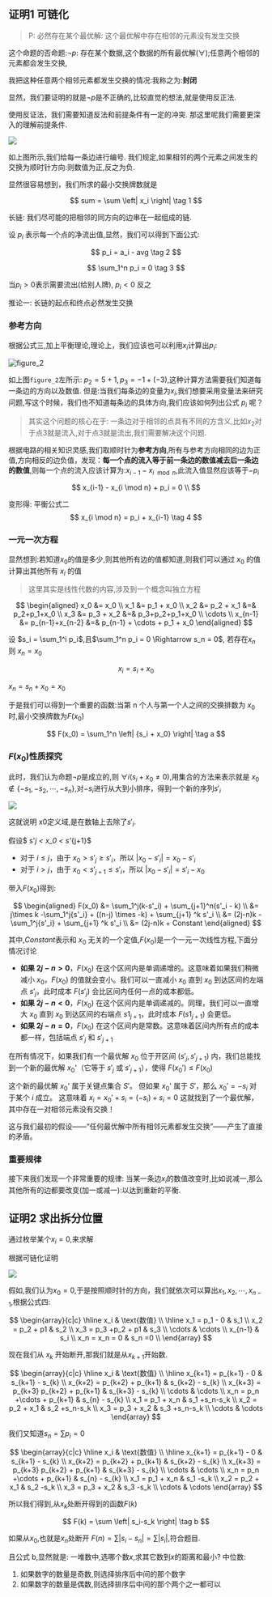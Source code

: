 ## 证明1 可链化 

> P: 必然存在某个最优解: 这个最优解中存在相邻的元素没有发生交换

这个命题的否命题:$\neg p$: 存在某个数据,这个数据的所有最优解($\forall$);任意两个相邻的元素都会发生交换,

我把这种任意两个相邻元素都发生交换的情况:我称之为:**封闭**

显然，我们要证明的就是$\neg p$是不正确的,比较直觉的想法,就是使用反正法.

使用反证法，我们需要知道反法和前提条件有一定的冲突. 那这里呢我们需要更深入的理解前提条件.

![](./images/环形均分纸牌.excalidraw.svg)

如上图所示,我们给每一条边进行编号. 我们规定,如果相邻的两个元素之间发生的交换为顺时针方向:则数值为正,反之为负.

显然很容易想到，我们所求的最小交换牌数就是

$$
sum = \sum \left| x_i  \right| \tag 1
$$

长链: 我们尽可能的把相邻的同方向的边串在一起组成的链.

设 $p_i$ 表示每一个点的净流出值,显然，我们可以得到下面公式:


$$
p_i = a_i - avg \tag 2
$$

$$
\sum_1^n p_i = 0 \tag 3
$$

当$p_i > 0$表示需要流出(给别人牌), $p_i<0$ 反之

推论一: 长链的起点和终点必然发生交换

### 参考方向

根据公式三,加上平衡理论,理论上，我们应该也可以利用$x_i$计算出$p_i$:



![](./images/环形均分纸牌2.excalidraw.svg "figure_2")

如上图`figure_2`左所示:  $p_2 = 5 + 1,p_3 = -1 + (-3)$,这种计算方法需要我们知道每一条边的方向以及数值. 但是:当我们每条边的变量为$x_i$,我们想要采用变量法来研究问题,写这个时候，我们也不知道每条边的具体方向,我们应该如何列出公式 $p_i$ 呢？

> 其实这个问题的核心在于: 一条边对于相邻的点具有不同的方含义,比如$x_2$对于点3就是流入,对于点3就是流出,我们需要解决这个问题.

根据电路的相关知识灵感,我们取顺时针为**参考方向**,所有与参考方向相同的边为正值,方向相反的边负值，发现：**每一个点的流入等于前一条边的数值减去后一条边的数值**,则每一个点的流入应该计算为:$x_{i-1} - x_{i \mod n}$,此流入值显然应该等于$-p_i$

$$
x_{i-1} - x_{i \mod n} + p_i = 0 \\ 
$$

变形得: 平衡公式二
$$
x_{i \mod n} = p_i + x_{i-1} \tag 4
$$

### 一元一次方程

显然想到:若知道$x_0$的值是多少,则其他所有边的值都知道,则我们可以通过 $x_0$ 的值计算出其他所有 $x_i$ 的值

> 这里其实是线性代数的内容,涉及到一个概念叫独立方程

$$
\begin{aligned}
x_0 &= x_0 \\
x_1 &= p_1 + x_0 \\
x_2 &= p_2 + x_1 &=& p_2+p_1+x_0 \\
x_3 &= p_3 + x_2 &=& p_3+p_2+p_1+x_0 \\
\cdots \\
x_{n-1} &= p_{n-1}+x_{n-2}  &=& p_{n-1} + \cdots + p_1 + x_0
\end{aligned}
$$

设 $s_i = \sum_1^i p_i$,且$\sum_1^n p_i = 0 \Rightarrow s_n = 0$, 若存在$x_n$ 则 $x_n = x_0$

$$
x_i = s_i + x_0
$$

$x_n = s_n+x_0 = x_0$

于是我们可以得到一个重要的函数:当第 n 个人与第一个人之间的交换排数为 $x_0$ 时,最小交换牌数为$F(x_0)$

$$
F(x_0) = \sum_1^n \left| {s_i + x_0} \right| \tag a
$$

### $F(x_0)$性质探究

此时，我们认为命题$\neg p$是成立的,则  $\forall i ( s_i + x_0 \neq 0)$,用集合的方法来表示就是 $x_0 \notin \{-s_1,-s_2,\cdots, -s_n\}$,对$-s_i$进行从大到小排序，得到一个新的序列$s'_i$

![](./images/环形均分纸牌3.excalidraw.svg)

这就说明 x0定义域,是在数轴上去除了$s'_i$.

假设$ s'_j < x_0 < s'_{j+1}$

- 对于 $i \leqslant j$，由于 $x_0 > s'_{j} \geqslant s'_{i}$，所以 $|x_0 - s'_{i}| = x_0 - s'_{i}$
- 对于 $i > j$，由于 $x_0 < s'_{j+1} ≤ s'_{i}$，所以 $|x_0 - s'_{i}| = s'_{i} - x_0$

带入$F(x_0)$得到:

$$
\begin{aligned}
F(x_0) &= \sum_1^j(k-s'_i) + \sum_{j+1}^n(s'_i - k) \\
&= j\times k -\sum_1^j{s'_i} + ((n-j) \times -k) + \sum_{j+1} ^k s'_i \\
&= (2j-n)k -\sum_1^j{s'_i} + \sum_{j+1} ^k s'_i  \\
&= (2j-n)k + Constant
\end{aligned}
$$

其中,$Constant$表示和 $x_0$ 无关的一个定值,$F(x_0)$是一个一元一次线性方程,下面分情况讨论

- **如果 $2j - n > 0$**，$F(x_0)$ 在这个区间内是单调递增的。这意味着如果我们稍微减小 $x_0$，$F(x_0)$ 的值就会变小。我们可以一直减小 $x_0$ 直到 $x_0$ 到达区间的左端点 $s'_j$，此时成本 $F(s'_j)$ 会比区间内任何一点的成本都低。
- **如果 $2j - n < 0$**，$F(x_0)$ 在这个区间内是单调递减的。同理，我们可以一直增大 $x_0$ 直到 $x_0$ 到达区间的右端点 $s1_{j+1}$，此时成本 $F(s1_{j+1})$ 会更低。
- **如果 $2j - n = 0$**，$F(x_0)$ 在这个区间内是常数。这意味着区间内所有点的成本都一样，包括端点 $s'_j$ 和 $s'_{j+1}$


在所有情况下，如果我们有一个最优解 $x_0$ 位于开区间 $(s'_j, s'_{j+1})$ 内，我们总能找到一个新的最优解 $x_0$'（它等于 $s'_j$ 或 $s'_{j+1}$），使得 $F(x_0') \leqslant F(x_0)$

这个新的最优解 $x_0$' 属于关键点集合 $S'$。
但如果 $x_0$' 属于 $S'$，那么 $x_0' = -s_i$ 对于某个 $i$ 成立。
这意味着 $x_i = x_0' + s_i = (-s_i) + s_i = 0$
这就找到了一个最优解，其中存在一对相邻元素没有交换！

这与我们最初的假设——“任何最优解中所有相邻元素都发生交换”——产生了直接的矛盾。

### 重要规律

接下来我们发现一个非常重要的规律: 当某一条边$x_i$的数值改变时,比如说减一,那么其他所有的边都要改变(加一或减一):以达到重新的平衡.



## 证明2 求出拆分位置

通过枚举某个$x_i = 0$,来求解

根据可链化证明

![](./images/环形均分纸牌4.excalidraw.svg)

假如,我们认为$x_0 = 0$,于是按照顺时针的方向，我们就依次可以算出$x_1,x_2,\cdots,x_{n-1}$,根据公式四:

$$
\begin{array}{c|c}
\hline
x_i & \text{数值} \\
\hline 
x_1 = p_1 - 0 & s_1 \\
x_2 = p_2 + p1 & s_2 \\
x_3 = p_3 +p_2 + p1 & s_3 \\
\cdots & \cdots \\
x_{n-1} & s_i \\
x_n = x_n  = 0 & s_n =0 \\
\end{array}
$$

现在我们从 $x_k$ 开始断开,那我们就是从$x_{k+1}$开始数.


$$
\begin{array}{c|c}
\hline
x_i & \text{数值} \\
\hline 
x_{k+1} = p_{k+1} - 0 & s_{k+1} - s_{k} \\
x_{k+2} = p_{k+2} + p_{k+1} & s_{k+2} - s_{k} \\
x_{k+3} = p_{k+3} p_{k+2} + p_{k+1} & s_{k+3} - s_{k} \\
\cdots & \cdots \\
x_n = p_n +\cdots + p_{k+1}  & s_{n} - s_{k} \\
x_1 = p_1 + x_n & s_1 +s_n-s_k \\
x_2 = p_2 + x_1 & s_2 +s_n-s_k \\
x_3 = p_3 + x_2 & s_3 +s_n-s_k \\
\cdots & \cdots 
\end{array}
$$

我们又知道$s_n = \sum p_i = 0$

$$
\begin{array}{c|c}
\hline
x_i & \text{数值} \\
\hline 
x_{k+1} = p_{k+1} - 0 & s_{k+1} - s_{k} \\
x_{k+2} = p_{k+2} + p_{k+1} & s_{k+2} - s_{k} \\
x_{k+3} = p_{k+3} p_{k+2} + p_{k+1} & s_{k+3} - s_{k} \\
\cdots & \cdots \\
x_n = p_n +\cdots + p_{k+1}  & s_{n} - s_{k} \\
x_1 = p_1 + x_n & s_1 -s_k \\
x_2 = p_2 + x_1 & s_2 -s_k \\
x_3 = p_3 + x_2 & s_3 -s_k \\
\cdots & \cdots 
\end{array}
$$

所以我们得到,从$x_k$处断开得到的函数$F(k)$

$$
F(k) = \sum \left| s_i-s_k \right| \tag b
$$

如果从$x_0$,也就是$x_n$处断开 $F(n) = \sum \left| s_i - s_n \right| = \sum \left| s_i \right|$,符合题目.

且公式 b,显然就是: 一堆数中,选哪个数$x$,求其它数到$x$的距离和最小? 中位数:

1. 如果数字的数量是奇数,则选择排序后中间的那个数字
2. 如果数字的数量是偶数,则选择排序后中间的那个两个之一都可以